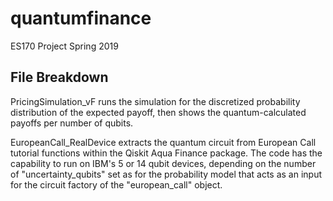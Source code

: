 # quantumfinance
ES170 Project Spring 2019

## File Breakdown

  PricingSimulation_vF runs the simulation for the discretized probability distribution of the expected payoff, then shows the quantum-calculated payoffs per number of qubits.

  EuropeanCall_RealDevice extracts the quantum circuit from European Call tutorial functions within the Qiskit Aqua Finance package. 
  The code has the capability to run on IBM's 5 or 14 qubit devices, depending on the number of "uncertainty_qubits" set as for the probability model that acts as an input for the circuit factory of the "european_call" object.
